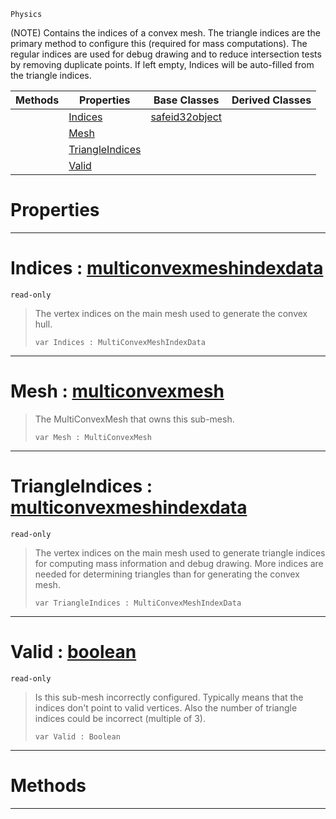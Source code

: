  `Physics`



(NOTE) Contains the indices of a convex mesh. The triangle indices are the primary method to configure this (required for mass computations). The regular indices are used for debug drawing and to reduce intersection tests by removing duplicate points. If left empty, Indices will be auto-filled from the triangle indices.

|Methods|Properties|Base Classes|Derived Classes|
|---|---|---|---|
| |[ Indices](https://plasmaengine.github.io/PlasmaDocs/Plasma1/C++/code_reference/class_reference/subconvexmesh.markdown#indices-plasma-engine-docu)|[safeid32object](https://plasmaengine.github.io/PlasmaDocs/Plasma1/C++/code_reference/class_reference/safeid32object.markdown)| |
| |[ Mesh](https://plasmaengine.github.io/PlasmaDocs/Plasma1/C++/code_reference/class_reference/subconvexmesh.markdown#mesh-plasma-engine-documen)| | |
| |[ TriangleIndices](https://plasmaengine.github.io/PlasmaDocs/Plasma1/C++/code_reference/class_reference/subconvexmesh.markdown#triangleindices-plasma-eng)| | |
| |[ Valid](https://plasmaengine.github.io/PlasmaDocs/Plasma1/C++/code_reference/class_reference/subconvexmesh.markdown#valid-plasma-engine-docume)| | |


 #  Properties


---  
 #  Indices : [multiconvexmeshindexdata](https://plasmaengine.github.io/PlasmaDocs/Plasma1/C++/code_reference/class_reference/multiconvexmeshindexdata.markdown)

 `read-only`

> The vertex indices on the main mesh used to generate the convex hull.
> ``` lang=cpp, name=Lightning
> var Indices : MultiConvexMeshIndexData


---  
 #  Mesh : [multiconvexmesh](https://plasmaengine.github.io/PlasmaDocs/Plasma1/C++/code_reference/class_reference/multiconvexmesh.markdown)

> The MultiConvexMesh that owns this sub-mesh.
> ``` lang=cpp, name=Lightning
> var Mesh : MultiConvexMesh


---  
 #  TriangleIndices : [multiconvexmeshindexdata](https://plasmaengine.github.io/PlasmaDocs/Plasma1/C++/code_reference/class_reference/multiconvexmeshindexdata.markdown)

 `read-only`

> The vertex indices on the main mesh used to generate triangle indices for computing mass information and debug drawing. More indices are needed for determining triangles than for generating the convex mesh.
> ``` lang=cpp, name=Lightning
> var TriangleIndices : MultiConvexMeshIndexData


---  
 #  Valid : [boolean](https://plasmaengine.github.io/PlasmaDocs/Plasma1/C++/code_reference/lightning_base_types/boolean.markdown)

 `read-only`

> Is this sub-mesh incorrectly configured. Typically means that the indices don't point to valid vertices. Also the number of triangle indices could be incorrect (multiple of 3).
> ``` lang=cpp, name=Lightning
> var Valid : Boolean


---  
 #  Methods


---  
 

 
